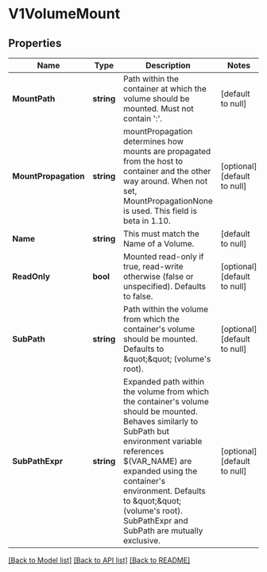 # V1VolumeMount

## Properties
Name | Type | Description | Notes
------------ | ------------- | ------------- | -------------
**MountPath** | **string** | Path within the container at which the volume should be mounted.  Must not contain &#39;:&#39;. | [default to null]
**MountPropagation** | **string** | mountPropagation determines how mounts are propagated from the host to container and the other way around. When not set, MountPropagationNone is used. This field is beta in 1.10. | [optional] [default to null]
**Name** | **string** | This must match the Name of a Volume. | [default to null]
**ReadOnly** | **bool** | Mounted read-only if true, read-write otherwise (false or unspecified). Defaults to false. | [optional] [default to null]
**SubPath** | **string** | Path within the volume from which the container&#39;s volume should be mounted. Defaults to \&quot;\&quot; (volume&#39;s root). | [optional] [default to null]
**SubPathExpr** | **string** | Expanded path within the volume from which the container&#39;s volume should be mounted. Behaves similarly to SubPath but environment variable references $(VAR_NAME) are expanded using the container&#39;s environment. Defaults to \&quot;\&quot; (volume&#39;s root). SubPathExpr and SubPath are mutually exclusive. | [optional] [default to null]

[[Back to Model list]](../README.md#documentation-for-models) [[Back to API list]](../README.md#documentation-for-api-endpoints) [[Back to README]](../README.md)


